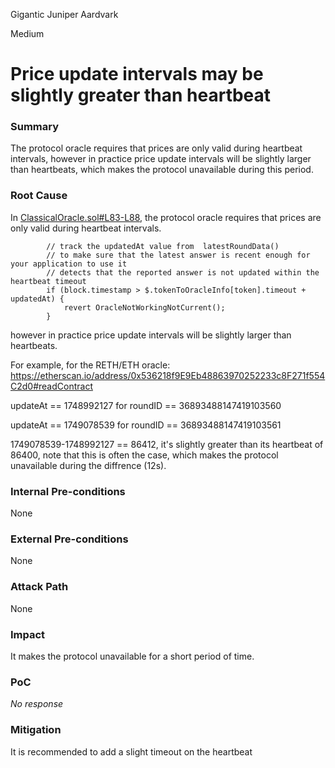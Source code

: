 Gigantic Juniper Aardvark

Medium

# Price update intervals may be slightly greater than heartbeat

### Summary

The protocol oracle requires that prices are only valid during heartbeat intervals, however in practice price update intervals will be slightly larger than heartbeats, which makes the protocol unavailable during this period.

### Root Cause

In [ClassicalOracle.sol#L83-L88](https://github.com/sherlock-audit/2025-05-usual-eth0/blob/main/eth0-protocol/src/oracles/ClassicalOracle.sol#L83-L88), the protocol oracle requires that prices are only valid during heartbeat intervals.
```solidity
        // track the updatedAt value from  latestRoundData()
        // to make sure that the latest answer is recent enough for your application to use it
        // detects that the reported answer is not updated within the heartbeat timeout
        if (block.timestamp > $.tokenToOracleInfo[token].timeout + updatedAt) {
            revert OracleNotWorkingNotCurrent();
        }
```
however in practice price update intervals will be slightly larger than heartbeats.

For example, for the RETH/ETH oracle: https://etherscan.io/address/0x536218f9E9Eb48863970252233c8F271f554C2d0#readContract

updateAt == 1748992127 for roundID == 36893488147419103560

updateAt == 1749078539 for roundID == 36893488147419103561

1749078539-1748992127 == 86412, it's slightly greater than its heartbeat of 86400, note that this is often the case, which makes the protocol unavailable during the diffrence (12s).

### Internal Pre-conditions

None

### External Pre-conditions

None

### Attack Path

None

### Impact

It makes the protocol unavailable for a short period of time.

### PoC

_No response_

### Mitigation

It is recommended to add a slight timeout on the heartbeat